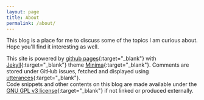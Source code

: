 ```yaml
---
layout: page
title: About
permalink: /about/
---
```


This blog is a place for me to discuss some of the topics I am curious about. <br>
Hope you'll find it interesting as well.

This site is powered by [github pages](https://pages.github.com/){:target="_blank"} with [Jekyll](https://jekyllrb.com/){:target="_blank"} theme [Minima](https://github.com/jekyll/minima){:target="_blank"}. Comments are stored under GitHub issues, fetched and displayed using [utterances](https://utteranc.es/){:target="_blank"}. <br>
Code snippets and other contents on this blog are made available under the [GNU GPL v3 license](/LICENSE.txt){:target="_blank"} if not linked or produced externally.

